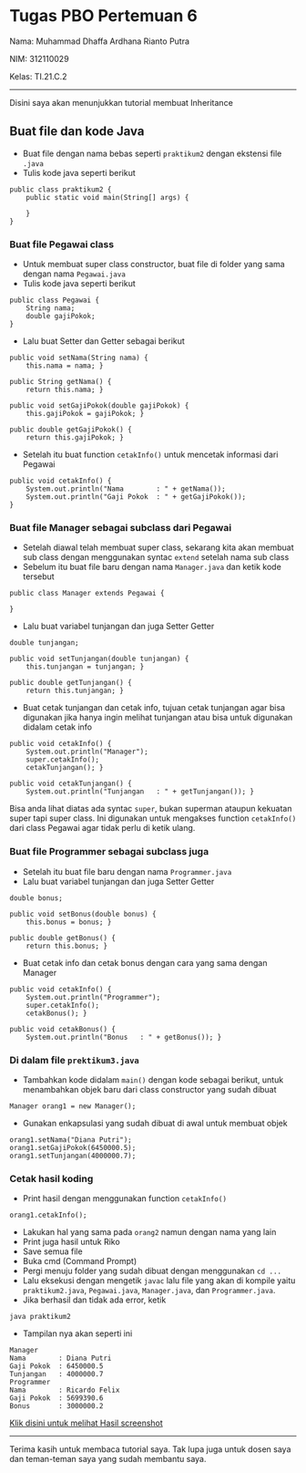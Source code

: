 # Tugas PBO Pertemuan 6

Nama: Muhammad Dhaffa Ardhana Rianto Putra

NIM: 312110029

Kelas: TI.21.C.2

---

Disini saya akan menunjukkan tutorial membuat Inheritance

## Buat file dan kode Java

- Buat file dengan nama bebas seperti `praktikum2` dengan ekstensi file `.java`
- Tulis kode java seperti berikut

```
public class praktikum2 {
	public static void main(String[] args) {
	
	}
}
```

### Buat file Pegawai class

- Untuk membuat super class constructor, buat file di folder yang sama dengan nama `Pegawai.java`
- Tulis kode java seperti berikut

```
public class Pegawai {
	String nama;
	double gajiPokok;
}
```

- Lalu buat Setter dan Getter sebagai berikut

```
public void setNama(String nama) {
	this.nama = nama; }

public String getNama() {
	return this.nama; }

public void setGajiPokok(double gajiPokok) {
	this.gajiPokok = gajiPokok; }

public double getGajiPokok() {
	return this.gajiPokok; }
```

- Setelah itu buat function `cetakInfo()` untuk mencetak informasi dari Pegawai

```
public void cetakInfo() {
	System.out.println("Nama 		: " + getNama());
	System.out.println("Gaji Pokok 	: " + getGajiPokok());
}
```

### Buat file Manager sebagai subclass dari Pegawai

- Setelah diawal telah membuat super class, sekarang kita akan membuat sub class dengan menggunakan syntac `extend` setelah nama sub class
- Sebelum itu buat file baru dengan nama `Manager.java` dan ketik kode tersebut


```
public class Manager extends Pegawai { 

}
```

- Lalu buat variabel tunjangan dan juga Setter Getter


```
double tunjangan;

public void setTunjangan(double tunjangan) {
	this.tunjangan = tunjangan; }

public double getTunjangan() {
	return this.tunjangan; }
```

- Buat cetak tunjangan dan cetak info, tujuan cetak tunjangan agar bisa digunakan jika hanya ingin melihat tunjangan atau bisa untuk digunakan didalam cetak info

```
public void cetakInfo() {
	System.out.println("Manager");
	super.cetakInfo();
	cetakTunjangan(); }

public void cetakTunjangan() {
	System.out.println("Tunjangan 	: " + getTunjangan()); }
```

Bisa anda lihat diatas ada syntac `super`, bukan superman ataupun kekuatan super tapi super class. Ini digunakan untuk mengakses function `cetakInfo()` dari class Pegawai agar tidak perlu di ketik ulang.

### Buat file Programmer sebagai subclass juga

- Setelah itu buat file baru dengan nama `Programmer.java`
- Lalu buat variabel tunjangan dan juga Setter Getter

```
double bonus;

public void setBonus(double bonus) {
	this.bonus = bonus; }

public double getBonus() {
	return this.bonus; }
```

- Buat cetak info dan cetak bonus dengan cara yang sama dengan Manager

```
public void cetakInfo() {
	System.out.println("Programmer");
	super.cetakInfo();
	cetakBonus(); }

public void cetakBonus() {
	System.out.println("Bonus 	: " + getBonus()); }
```

### Di dalam file `prektikum3.java`

- Tambahkan kode didalam `main()` dengan kode sebagai berikut, untuk menambahkan objek baru dari class constructor yang sudah dibuat

```
Manager orang1 = new Manager();
```

- Gunakan enkapsulasi yang sudah dibuat di awal untuk membuat objek

```
orang1.setNama("Diana Putri");
orang1.setGajiPokok(6450000.5);
orang1.setTunjangan(4000000.7);
```

### Cetak hasil koding

- Print hasil dengan menggunakan function `cetakInfo()`

```
orang1.cetakInfo();
```

- Lakukan hal yang sama pada `orang2` namun dengan nama yang lain
- Print juga hasil untuk Riko
- Save semua file
- Buka cmd (Command Prompt)
- Pergi menuju folder yang sudah dibuat dengan menggunakan `cd ...`
- Lalu eksekusi dengan mengetik `javac` lalu file yang akan di kompile yaitu `praktikum2.java`, `Pegawai.java`, `Manager.java`, dan `Programmer.java`.
- Jika berhasil dan tidak ada error, ketik

```
java praktikum2
```

- Tampilan nya akan seperti ini

```
Manager
Nama 		: Diana Putri
Gaji Pokok 	: 6450000.5
Tunjangan 	: 4000000.7
Programmer
Nama 		: Ricardo Felix
Gaji Pokok 	: 5699390.6
Bonus 		: 3000000.2
```

[Klik disini untuk melihat Hasil screenshot](https://github.com)

___
Terima kasih untuk membaca tutorial saya. Tak lupa juga untuk dosen saya dan teman-teman saya yang sudah membantu saya.
